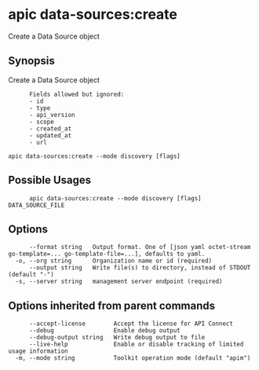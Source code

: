 # apic data-sources:create

Create a Data Source object

## Synopsis

Create a Data Source object
          
          Fields allowed but ignored:
          - id
          - type
          - api_version
          - scope
          - created_at
          - updated_at
          - url

```
apic data-sources:create --mode discovery [flags]
```

## Possible Usages

```
      apic data-sources:create --mode discovery [flags] DATA_SOURCE_FILE
```

## Options

```
      --format string   Output format. One of [json yaml octet-stream go-template=... go-template-file=...], defaults to yaml.
  -o, --org string      Organization name or id (required)
      --output string   Write file(s) to directory, instead of STDOUT (default "-")
  -s, --server string   management server endpoint (required)
```

## Options inherited from parent commands

```
      --accept-license        Accept the license for API Connect
      --debug                 Enable debug output
      --debug-output string   Write debug output to file
      --live-help             Enable or disable tracking of limited usage information
  -m, --mode string           Toolkit operation mode (default "apim")
```
